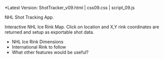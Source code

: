 *Latest Version: ShotTracker_v09.html | css09.css | script_09.js

NHL Shot Tracking App.

Interactive NHL Ice Rink Map. Click on location and X,Y rink coordinates are returned and setup as exportable shot data.

- NHL Ice Rink Dimensions
- International Rink to follow
- What other features would be useful?
